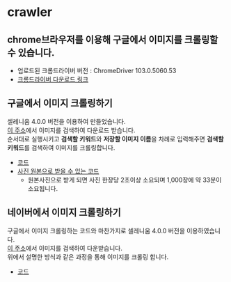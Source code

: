 # crawler
## chrome브라우저를 이용해 구글에서 이미지를 크롤링할 수 있습니다.
- 업로드된 크롬드라이버 버전 : ChromeDriver 103.0.5060.53
- [크롬드라이버 다운로드 링크](https://chromedriver.chromium.org/downloads)

## 구글에서 이미지 크롤링하기
 셀레니움 4.0.0 버전을 이용하여 만들었습니다.<br>
 [이 주소](https://www.google.co.kr/imghp)에서 이미지를 검색하여 다운로드 받습니다.<br>
 순서대로 실행시키고 **검색할 키워드**와 **저장할 이미지 이름**을 차례로 입력해주면 **검색할 키워드**를 검색하여 이미지를 크롤링합니다.<br>
- [코드](https://github.com/blueconecell/crawler/blob/main/crawling_google.ipynb)
- [사진 원본으로 받을 수 있는 코드](https://github.com/blueconecell/crawler/blob/main/crawling_raw_images_google.ipynb)
  - 원본사진으로 받게 되면 사진 한장당 2초이상 소요되며 1,000장에 약 33분이 소요됩니다.

## 네이버에서 이미지 크롤링하기
 구글에서 이미지 크롤링하는 코드와 마찬가지로 셀레니움 4.0.0 버전을 이용하였습니다.<br>
 [이 주소]()에서 이미지를 검색하여 다운받습니다.<br>
 위에서 설명한 방식과 같은 과정을 통해 이미지를 크롤링 합니다.<br>
- [코드](https://github.com/blueconecell/crawler/blob/main/crawling_naver.ipynb)

